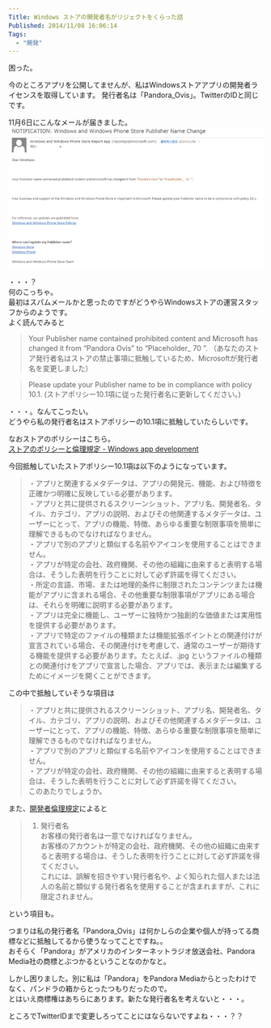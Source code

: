 ```yaml
---
Title: Windows ストアの開発者名がリジェクトをくらった話
Published: 2014/11/08 16:06:14
Tags:
  - "開発"
---
```

困った。


今のところアプリを公開してませんが、私はWindowsストアアプリの開発者ライセンスを取得しています。
発行者名は「Pandora_Ovis」。TwitterのIDと同じです。




11月6日にこんなメールが届きました。  
![](20141108154642.png) 

・・・？  
何のこっちゃ。  
最初はスパムメールかと思ったのですがどうやらWindowsストアの運営スタッフからのようです。  
よく読んでみると
> Your Publisher name contained prohibited content and Microsoft has changed it from “Pandora Ovis” to “Placeholder_ 70 ”.
> （あなたのストア発行者名はストアの禁止事項に抵触しているため、Microsoftが発行者名を変更しました）

> Please update your Publisher name to be in compliance with policy 10.1.
> (ストアポリシー10.1項に従った発行者名に更新してください。)

<!-- more -->

・・・。なんてこったい。  
どうやら私の発行者名はストアポリシーの10.1項に抵触していたらしいです。  

なおストアのポリシーはこちら。  
[ストアのポリシーと倫理規定 - Windows app development](http://msdn.microsoft.com/library/windows/apps/dn764939.aspx)

今回抵触していたストアポリシー10.1項は以下のようになっています。

> ・アプリと関連するメタデータは、アプリの開発元、機能、および特徴を正確かつ明確に反映している必要があります。  
> ・アプリと共に提供されるスクリーンショット、アプリ名、開発者名、タイル、カテゴリ、アプリの説明、およびその他関連するメタデータは、ユーザーにとって、アプリの機能、特徴、あらゆる重要な制限事項を簡単に理解できるものでなければなりません。  
> ・アプリで別のアプリと類似する名前やアイコンを使用することはできません。  
> ・アプリが特定の会社、政府機関、その他の組織に由来すると表明する場合は、そうした表明を行うことに対して必ず許諾を得てください。  
> ・所定の言語、市場、または地理的条件に制限されたコンテンツまたは機能がアプリに含まれる場合、その他重要な制限事項がアプリにある場合は、それらを明確に説明する必要があります。  
> ・アプリは完全に機能し、ユーザーに独特かつ独創的な価値または実用性を提供する必要があります。  
> ・アプリで特定のファイルの種類または機能拡張ポイントとの関連付けが宣言されている場合、その関連付けを考慮して、通常のユーザーが期待する機能を提供する必要があります。たとえば、.jpg というファイルの種類との関連付けをアプリで宣言した場合、アプリでは、表示または編集するためにイメージを開くことができます。

この中で抵触していそうな項目は
> ・アプリと共に提供されるスクリーンショット、アプリ名、開発者名、タイル、カテゴリ、アプリの説明、およびその他関連するメタデータは、ユーザーにとって、アプリの機能、特徴、あらゆる重要な制限事項を簡単に理解できるものでなければなりません。  
> ・アプリで別のアプリと類似する名前やアイコンを使用することはできません。  
> ・アプリが特定の会社、政府機関、その他の組織に由来すると表明する場合は、そうした表明を行うことに対して必ず許諾を得てください。  
このあたりでしょうか。  

また、[開発者倫理規定](http://msdn.microsoft.com/ja-JP/library/windows/apps/dn764941.aspx)によると
> 1. 発行者名  
> お客様の発行者名は一意でなければなりません。  
> お客様のアカウントが特定の会社、政府機関、その他の組織に由来すると表明する場合は、そうした表明を行うことに対して必ず許諾を得てください。  
> これには、誤解を招きやすい発行者名や、よく知られた個人または法人の名前と類似する発行者名を使用することが含まれますが、これに限定されません。  

という項目も。

つまりは私の発行者名「Pandora_Ovis」は何かしらの企業や個人が持ってる商標などに抵触してるから使うなってことですね。。  
おそらく「Pandora」がアメリカのインターネットラジオ放送会社、Pandora Media社の商標とぶつかるということなのかなと。  


しかし困りました。別に私は「Pandora」をPandora Mediaからとったわけでなく、パンドラの箱からとったつもりだったので。  
とはいえ商標権はあちらにあります。新たな発行者名を考えないと・・・。





ところでTwitterIDまで変更しろってことにはならないですよね・・・？？
